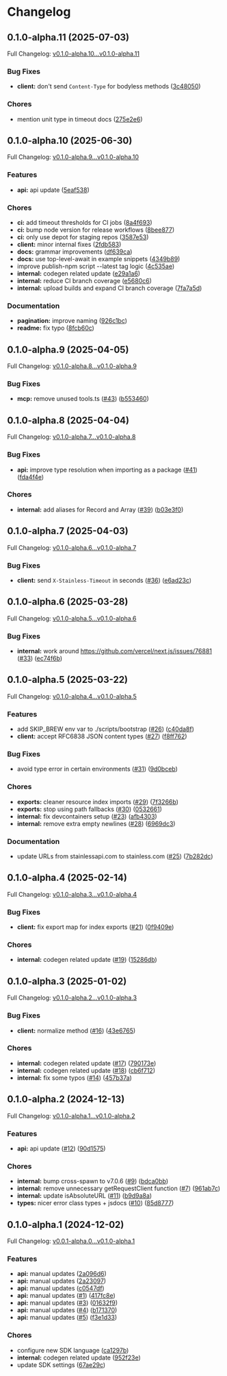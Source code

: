 # Changelog

## 0.1.0-alpha.11 (2025-07-03)

Full Changelog: [v0.1.0-alpha.10...v0.1.0-alpha.11](https://github.com/justement-api/justement-node/compare/v0.1.0-alpha.10...v0.1.0-alpha.11)

### Bug Fixes

* **client:** don't send `Content-Type` for bodyless methods ([3c48050](https://github.com/justement-api/justement-node/commit/3c480507c9e846080499f2ee4448f849e758a614))


### Chores

* mention unit type in timeout docs ([275e2e6](https://github.com/justement-api/justement-node/commit/275e2e63cdfe208649a80f24d46f54e7363fe39e))

## 0.1.0-alpha.10 (2025-06-30)

Full Changelog: [v0.1.0-alpha.9...v0.1.0-alpha.10](https://github.com/justement-api/justement-node/compare/v0.1.0-alpha.9...v0.1.0-alpha.10)

### Features

* **api:** api update ([5eaf538](https://github.com/justement-api/justement-node/commit/5eaf5380cfaba517ea06f2d8fb23cb3d6512ae47))


### Chores

* **ci:** add timeout thresholds for CI jobs ([8a4f693](https://github.com/justement-api/justement-node/commit/8a4f69352b2345da4b15501629fe2b775857cc6d))
* **ci:** bump node version for release workflows ([8bee877](https://github.com/justement-api/justement-node/commit/8bee877f91e2c707db1bf4dba5a1d466c4dba996))
* **ci:** only use depot for staging repos ([3587e53](https://github.com/justement-api/justement-node/commit/3587e53ea91f708910df9d05cd8ab7dfc3db7a74))
* **client:** minor internal fixes ([2fdb583](https://github.com/justement-api/justement-node/commit/2fdb583ab01929adf700e9a6add7a63cfe1a780a))
* **docs:** grammar improvements ([df639ca](https://github.com/justement-api/justement-node/commit/df639caf68b665014c5a5c4c12e6ab6fa81a3810))
* **docs:** use top-level-await in example snippets ([4349b89](https://github.com/justement-api/justement-node/commit/4349b896445ff9f64d747af5d7a14dea11daf8a9))
* improve publish-npm script --latest tag logic ([4c535ae](https://github.com/justement-api/justement-node/commit/4c535ae8b5e8cefb03be3f373915fa7f011d6c63))
* **internal:** codegen related update ([e29a1a6](https://github.com/justement-api/justement-node/commit/e29a1a6b9695299848d9f57727efb3dd2f489663))
* **internal:** reduce CI branch coverage ([e5680c6](https://github.com/justement-api/justement-node/commit/e5680c68c67b5cc379a7dbce9157755055fe5cc4))
* **internal:** upload builds and expand CI branch coverage ([7fa7a5d](https://github.com/justement-api/justement-node/commit/7fa7a5d51b7ab92aca7ad232a70c47e842b1316d))


### Documentation

* **pagination:** improve naming ([926c1bc](https://github.com/justement-api/justement-node/commit/926c1bc6a744b2da3fc802f6965cec258454f26d))
* **readme:** fix typo ([8fcb60c](https://github.com/justement-api/justement-node/commit/8fcb60c7f7bb75e8cc203ffee887efefb399e8fa))

## 0.1.0-alpha.9 (2025-04-05)

Full Changelog: [v0.1.0-alpha.8...v0.1.0-alpha.9](https://github.com/justement-api/justement-node/compare/v0.1.0-alpha.8...v0.1.0-alpha.9)

### Bug Fixes

* **mcp:** remove unused tools.ts ([#43](https://github.com/justement-api/justement-node/issues/43)) ([b553460](https://github.com/justement-api/justement-node/commit/b55346079e990bc2539863499ee9a9cadf74b8cf))

## 0.1.0-alpha.8 (2025-04-04)

Full Changelog: [v0.1.0-alpha.7...v0.1.0-alpha.8](https://github.com/justement-api/justement-node/compare/v0.1.0-alpha.7...v0.1.0-alpha.8)

### Bug Fixes

* **api:** improve type resolution when importing as a package ([#41](https://github.com/justement-api/justement-node/issues/41)) ([fda4f4e](https://github.com/justement-api/justement-node/commit/fda4f4e47eae36ab567775daa7e7b0e92c264faf))


### Chores

* **internal:** add aliases for Record and Array ([#39](https://github.com/justement-api/justement-node/issues/39)) ([b03e3f0](https://github.com/justement-api/justement-node/commit/b03e3f057e16641997366e7d33dcd48a589e5e68))

## 0.1.0-alpha.7 (2025-04-03)

Full Changelog: [v0.1.0-alpha.6...v0.1.0-alpha.7](https://github.com/justement-api/justement-node/compare/v0.1.0-alpha.6...v0.1.0-alpha.7)

### Bug Fixes

* **client:** send `X-Stainless-Timeout` in seconds ([#36](https://github.com/justement-api/justement-node/issues/36)) ([e6ad23c](https://github.com/justement-api/justement-node/commit/e6ad23c8074abfa2b34f5a5ce845e00b0b413fce))

## 0.1.0-alpha.6 (2025-03-28)

Full Changelog: [v0.1.0-alpha.5...v0.1.0-alpha.6](https://github.com/justement-api/justement-node/compare/v0.1.0-alpha.5...v0.1.0-alpha.6)

### Bug Fixes

* **internal:** work around https://github.com/vercel/next.js/issues/76881 ([#33](https://github.com/justement-api/justement-node/issues/33)) ([ec74f6b](https://github.com/justement-api/justement-node/commit/ec74f6b63c5cf5e7398e8c78d5eeea8468ab302a))

## 0.1.0-alpha.5 (2025-03-22)

Full Changelog: [v0.1.0-alpha.4...v0.1.0-alpha.5](https://github.com/justement-api/justement-node/compare/v0.1.0-alpha.4...v0.1.0-alpha.5)

### Features

* add SKIP_BREW env var to ./scripts/bootstrap ([#26](https://github.com/justement-api/justement-node/issues/26)) ([c40da8f](https://github.com/justement-api/justement-node/commit/c40da8f1e74d2fe3665a019cfc7a849fecef45fe))
* **client:** accept RFC6838 JSON content types ([#27](https://github.com/justement-api/justement-node/issues/27)) ([f8ff762](https://github.com/justement-api/justement-node/commit/f8ff76239b9422241c49e046fc19dbb472277f43))


### Bug Fixes

* avoid type error in certain environments ([#31](https://github.com/justement-api/justement-node/issues/31)) ([9d0bceb](https://github.com/justement-api/justement-node/commit/9d0bcebf61bc51843f1ed9ba21b8bd9ffc727999))


### Chores

* **exports:** cleaner resource index imports ([#29](https://github.com/justement-api/justement-node/issues/29)) ([7f3266b](https://github.com/justement-api/justement-node/commit/7f3266b49426d6487503e2bf554269804ec92475))
* **exports:** stop using path fallbacks ([#30](https://github.com/justement-api/justement-node/issues/30)) ([0532661](https://github.com/justement-api/justement-node/commit/0532661686f39f92d689e577b88b29cb992ba84b))
* **internal:** fix devcontainers setup ([#23](https://github.com/justement-api/justement-node/issues/23)) ([afb4303](https://github.com/justement-api/justement-node/commit/afb4303c3ec1adac446ee0c68e5bab5448f11832))
* **internal:** remove extra empty newlines ([#28](https://github.com/justement-api/justement-node/issues/28)) ([6969dc3](https://github.com/justement-api/justement-node/commit/6969dc3276faba1bc0d8c4308703245d37505a97))


### Documentation

* update URLs from stainlessapi.com to stainless.com ([#25](https://github.com/justement-api/justement-node/issues/25)) ([7b282dc](https://github.com/justement-api/justement-node/commit/7b282dcf153b966794d51d9f8552206f7a2846a8))

## 0.1.0-alpha.4 (2025-02-14)

Full Changelog: [v0.1.0-alpha.3...v0.1.0-alpha.4](https://github.com/justement-api/justement-node/compare/v0.1.0-alpha.3...v0.1.0-alpha.4)

### Bug Fixes

* **client:** fix export map for index exports ([#21](https://github.com/justement-api/justement-node/issues/21)) ([0f9409e](https://github.com/justement-api/justement-node/commit/0f9409e0477c169c36419836c2468d9393d76691))


### Chores

* **internal:** codegen related update ([#19](https://github.com/justement-api/justement-node/issues/19)) ([15286db](https://github.com/justement-api/justement-node/commit/15286db21c96355a0aa51e6b1ff11a7658660f21))

## 0.1.0-alpha.3 (2025-01-02)

Full Changelog: [v0.1.0-alpha.2...v0.1.0-alpha.3](https://github.com/justement-api/justement-node/compare/v0.1.0-alpha.2...v0.1.0-alpha.3)

### Bug Fixes

* **client:** normalize method ([#16](https://github.com/justement-api/justement-node/issues/16)) ([43e6765](https://github.com/justement-api/justement-node/commit/43e676536bdb141ca19618e8d7bb813955efe166))


### Chores

* **internal:** codegen related update ([#17](https://github.com/justement-api/justement-node/issues/17)) ([790173e](https://github.com/justement-api/justement-node/commit/790173e51013a0bc67000cdea14dd41c174b2b2c))
* **internal:** codegen related update ([#18](https://github.com/justement-api/justement-node/issues/18)) ([cb6f712](https://github.com/justement-api/justement-node/commit/cb6f712314676569c956474c7233d7bce9f8d9b5))
* **internal:** fix some typos ([#14](https://github.com/justement-api/justement-node/issues/14)) ([457b37a](https://github.com/justement-api/justement-node/commit/457b37a652d60d3acd19b28fc2736f241c975620))

## 0.1.0-alpha.2 (2024-12-13)

Full Changelog: [v0.1.0-alpha.1...v0.1.0-alpha.2](https://github.com/justement-api/justement-node/compare/v0.1.0-alpha.1...v0.1.0-alpha.2)

### Features

* **api:** api update ([#12](https://github.com/justement-api/justement-node/issues/12)) ([90d1575](https://github.com/justement-api/justement-node/commit/90d15757177cf8188e5e7032d4412125fec1c1e4))


### Chores

* **internal:** bump cross-spawn to v7.0.6 ([#9](https://github.com/justement-api/justement-node/issues/9)) ([bdca0bb](https://github.com/justement-api/justement-node/commit/bdca0bb4b8831868bce04485b1620fdd4a443721))
* **internal:** remove unnecessary getRequestClient function ([#7](https://github.com/justement-api/justement-node/issues/7)) ([961ab7c](https://github.com/justement-api/justement-node/commit/961ab7ca834c4a1a58dd7d2c7e1dccf323eecbd8))
* **internal:** update isAbsoluteURL ([#11](https://github.com/justement-api/justement-node/issues/11)) ([b9d9a8a](https://github.com/justement-api/justement-node/commit/b9d9a8af4211cb850c949a541d1b8b0e541caa0c))
* **types:** nicer error class types + jsdocs ([#10](https://github.com/justement-api/justement-node/issues/10)) ([85d8777](https://github.com/justement-api/justement-node/commit/85d87772a0e01f6054bef2206c2d6ad75dc72d95))

## 0.1.0-alpha.1 (2024-12-02)

Full Changelog: [v0.0.1-alpha.0...v0.1.0-alpha.1](https://github.com/justement-api/justement-node/compare/v0.0.1-alpha.0...v0.1.0-alpha.1)

### Features

* **api:** manual updates ([2a096d6](https://github.com/justement-api/justement-node/commit/2a096d62e83b42b2b41ca66bce5d811c13ef04d3))
* **api:** manual updates ([2a23097](https://github.com/justement-api/justement-node/commit/2a230976fad6c031e00a4e49ac093d44643e4f54))
* **api:** manual updates ([c0547df](https://github.com/justement-api/justement-node/commit/c0547df29504892dbd19bdc19af2d45b7c537aef))
* **api:** manual updates ([#1](https://github.com/justement-api/justement-node/issues/1)) ([417fc8e](https://github.com/justement-api/justement-node/commit/417fc8e29a0d19aaf7e9756b87fbcfaa50623d21))
* **api:** manual updates ([#3](https://github.com/justement-api/justement-node/issues/3)) ([01632f9](https://github.com/justement-api/justement-node/commit/01632f9678be1c31766cae635e4ee8a7817c8661))
* **api:** manual updates ([#4](https://github.com/justement-api/justement-node/issues/4)) ([b171370](https://github.com/justement-api/justement-node/commit/b171370471babe5d305c7da8efebf03ad6012fae))
* **api:** manual updates ([#5](https://github.com/justement-api/justement-node/issues/5)) ([f3e1d33](https://github.com/justement-api/justement-node/commit/f3e1d33ed16d9999e73c651a3075d993a0f82ced))


### Chores

* configure new SDK language ([ca1297b](https://github.com/justement-api/justement-node/commit/ca1297bc64cb6a5a0b82728225b73655bdfd4d98))
* **internal:** codegen related update ([952f23e](https://github.com/justement-api/justement-node/commit/952f23ec9cd218f5f264637effac2d3bca7ffde2))
* update SDK settings ([67ae29c](https://github.com/justement-api/justement-node/commit/67ae29c8e040926fee6ebfac5e05e9ed0362c342))
